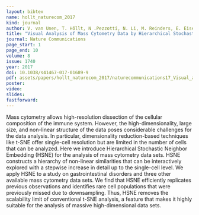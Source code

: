```yaml
---
layout: bibtex
name: hollt_naturecom_2017
kind: journal
author: V. van Unen, T. Höllt, N .Pezzotti, N. Li, M. Reinders, E. Eisemann, A. Vilanova, F. Koning, and B. Lelieveldt
title: "Visual Analysis of Mass Cytometry Data by Hierarchical Stochastic Neighbour Embedding Reveals Rare Cell Types"
journal: Nature Communications
page_start: 1
page_end: 10
volume: 8
issue: 1740
year: 2017
doi: 10.1038/s41467-017-01689-9
pdf: assets/papers/hollt_naturecom_2017/naturecommunications17_Visual_analysis_of_mass_cytometry_data_by_hierarchical_stochastic_neighbour_embedding_reveals_rare_cell_types.pdf
poster:
video:
slides:
fastforward:
---
```

Mass cytometry allows high-resolution dissection of the cellular composition of the immune system. However, the high-dimensionality, large size, and non-linear structure of the data poses considerable challenges for the data analysis. In particular, dimensionality reduction-based techniques like t-SNE offer single-cell resolution but are limited in the number of cells that can be analyzed. Here we introduce Hierarchical Stochastic Neighbor Embedding (HSNE) for the analysis of mass cytometry data sets. HSNE constructs a hierarchy of non-linear similarities that can be interactively explored with a stepwise increase in detail up to the single-cell level. We apply HSNE to a study on gastrointestinal disorders and three other available mass cytometry data sets. We find that HSNE efficiently replicates previous observations and identifies rare cell populations that were previously missed due to downsampling. Thus, HSNE removes the scalability limit of conventional t-SNE analysis, a feature that makes it highly suitable for the analysis of massive high-dimensional data sets.